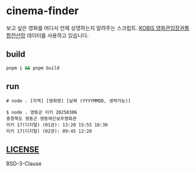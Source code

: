 # cinema-finder
보고 싶은 영화를 어디서 언제 상영하는지 알려주는 스크립트. [KOBIS 영화관입장권통합전산망](https://www.kobis.or.kr) 데이터를 사용하고 있습니다.

## build
```sh
pnpm i && pnpm build
```

## run
```console
# node . [지역] [영화명] [날짜 (YYYYMMDD, 생략가능)]

$ node . 영동군 미키 20250306
충청북도 영동군 영동레인보우영화관
미키 17(디지털) (01관): 13:20 15:55 18:30
미키 17(디지털) (02관): 09:45 12:20
```

## [LICENSE](./LICENSE)
BSD-3-Clause
